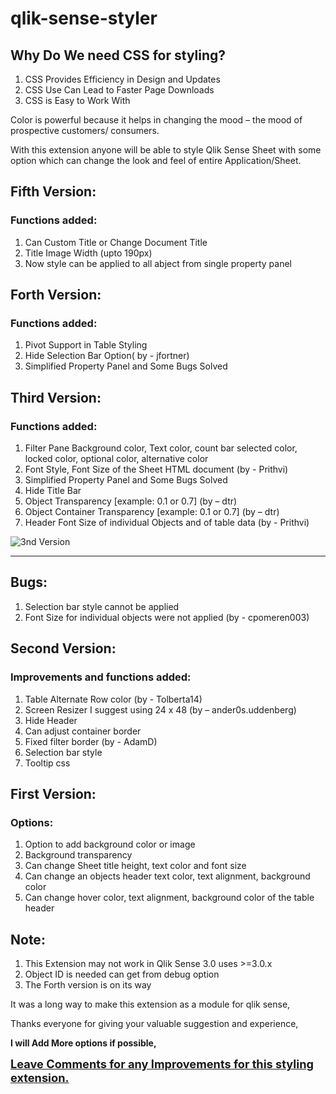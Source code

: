 # qlik-sense-styler

<h2>Why Do We need CSS for styling?</h2>
<ol>
	 <li>CSS Provides Efficiency in Design and Updates</li>
	<li>CSS Use Can Lead to Faster Page Downloads</li>
<li>CSS is Easy to Work With</li>
</ol>

 <p>     
Color is powerful because it helps in changing the mood – the mood of prospective customers/ consumers.
</p>
<p>
With this extension anyone will be able to style Qlik Sense Sheet with some option which can change the look and feel of entire Application/Sheet.
</p>


<h2>Fifth Version:</h2>
<h3>Functions added:</h3>
<ol>
	  <li>Can Custom Title or Change Document Title</li>
	  <li>Title Image Width (upto 190px)</li>
	  <li>Now style can be applied to all abject from single property panel</li>
</ol>

<h2>Forth Version:</h2>
<h3>Functions added:</h3>
<ol>
	  <li>Pivot Support in Table Styling</li>
	  <li>Hide Selection Bar Option( by - jfortner)</li>
	  <li>Simplified Property Panel and Some Bugs Solved</li>
</ol>

<h2>Third Version:</h2>
<h3>Functions added:</h3>
<ol>
	  <li>Filter Pane Background color, Text color, count bar selected color, locked color, optional color, alternative color</li>
	  <li>Font Style, Font Size of the Sheet HTML document (by - Prithvi)</li>
	  <li>Simplified Property Panel and Some Bugs Solved</li>
	  <li>Hide Title Bar</li>
	  <li>Object Transparency [example: 0.1 or 0.7] (by – dtr)</li>
	  <li>Object Container Transparency [example: 0.1 or 0.7] (by – dtr)</li>
	  <li>Header Font Size of  individual Objects and of table data (by - Prithvi)</li>
</ol>

<img src="./qlik_sense_sheet_styler-v3.gif" alt="3nd Version">

<hr>

<h2>Bugs:</h2>
<ol>
  <li>Selection bar style cannot be applied</li>
	<li>Font Size for individual objects were not applied (by - cpomeren003)</li>
</ol> 

<h2>Second Version:</h2>
<h3>Improvements and functions added:</h3>
<ol>
	  <li>Table Alternate Row color (by - Tolberta14)</li>
	  <li>Screen Resizer I suggest using 24 x 48 (by – ander0s.uddenberg)</li>
	  <li>Hide Header</li>
	  <li>Can adjust container border</li>
	  <li>Fixed filter border (by - AdamD)</li>
	  <li>Selection bar style</li>
	  <li>Tooltip css</li>
</ol> 

<h2>First Version:</h2>
<h3>Options:</h3>
<ol>
	  <li>Option to add background color or image </li>
	  <li>Background transparency</li>
	  <li>Can change Sheet title height, text color and font size</li>
	  <li>Can change an objects header text color, text alignment, background color</li>
	  <li>Can change hover color, text alignment, background color of the table header</li>
</ol> 
  
	
<h2>Note:</h2>
	<ol>
	  <li>This Extension may not work in Qlik Sense 3.0 uses >=3.0.x</li>
	  <li>Object ID is needed can get from debug option</li>
	  <li>The Forth version is on its way</li>
</ol> 
	
 
<p>
It was a long way to make this extension as a module for qlik sense,
 </p>
 <p>
Thanks everyone for giving your valuable suggestion and experience,
</p>
<p>
<b>I will Add More options if possible,</b>
</p>
<p>
<b style="font-size:1.3em;"><u>Leave Comments for any Improvements for this styling extension.</u></b>
</p>
	
